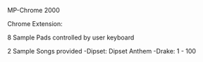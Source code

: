 MP-Chrome 2000

Chrome Extension:

8 Sample Pads controlled by user keyboard

2 Sample Songs provided
-Dipset: Dipset Anthem
-Drake: 1 - 100

